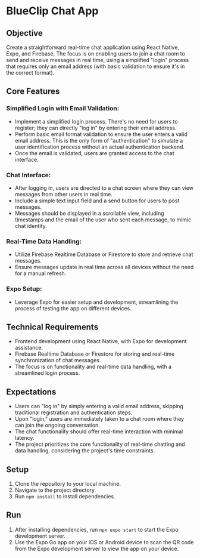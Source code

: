 # BlueClip Chat App

## Objective
Create a straightforward real-time chat application using React Native, Expo, and Firebase. The focus is on enabling users to join a chat room to send and receive messages in real time, using a simplified "login" process that requires only an email address (with basic validation to ensure it's in the correct format).

## Core Features
### Simplified Login with Email Validation:
- Implement a simplified login process. There's no need for users to register; they can directly "log in" by entering their email address.
- Perform basic email format validation to ensure the user enters a valid email address. This is the only form of "authentication" to simulate a user identification process without an actual authentication backend.
- Once the email is validated, users are granted access to the chat interface.

### Chat Interface:
- After logging in, users are directed to a chat screen where they can view messages from other users in real time.
- Include a simple text input field and a send button for users to post messages.
- Messages should be displayed in a scrollable view, including timestamps and the email of the user who sent each message, to mimic chat identity.

### Real-Time Data Handling:
- Utilize Firebase Realtime Database or Firestore to store and retrieve chat messages.
- Ensure messages update in real time across all devices without the need for a manual refresh.

### Expo Setup:
- Leverage Expo for easier setup and development, streamlining the process of testing the app on different devices.

## Technical Requirements
- Frontend development using React Native, with Expo for development assistance.
- Firebase Realtime Database or Firestore for storing and real-time synchronization of chat messages.
- The focus is on functionality and real-time data handling, with a streamlined login process.

## Expectations
- Users can "log in" by simply entering a valid email address, skipping traditional registration and authentication steps.
- Upon "login," users are immediately taken to a chat room where they can join the ongoing conversation.
- The chat functionality should offer real-time interaction with minimal latency.
- The project prioritizes the core functionality of real-time chatting and data handling, considering the project's time constraints.

## Setup
1. Clone the repository to your local machine.
2. Navigate to the project directory.
3. Run `npm install` to install dependencies.

## Run
1. After installing dependencies, run `npx expo start` to start the Expo development server.
2. Use the Expo Go app on your iOS or Android device to scan the QR code from the Expo development server to view the app on your device.
